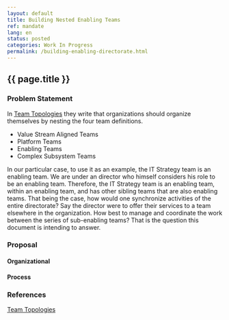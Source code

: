```yaml
---
layout: default
title: Building Nested Enabling Teams
ref: mandate
lang: en
status: posted
categories: Work In Progress
permalink: /building-enabling-directorate.html
---
```


## {{ page.title }}

### Problem Statement

In [Team Topologies](https://itrevolution.com/book/team-topologies/) they write that organizations should organize themselves by nesting the four team definitions.

- Value Stream Aligned Teams
- Platform Teams
- Enabling Teams
- Complex Subsystem Teams

In our particular case, to use it as an example, the IT Strategy team is an enabling team. We are under an director who himself considers his role to be an enabling team.  Therefore, the IT Strategy team is an enabling team, within an enabling team, and has other sibling teams that are also enabling teams. That being the case, how would one synchronize activities of the entire directorate? Say the director were to offer their services to a team elsewhere in the organization. How best to manage and coordinate the work between the series of sub-enabling teams? That is the question this document is intending to answer.

### Proposal

#### Organizational

#### Process

### References

[Team Topologies](https://itrevolution.com/book/team-topologies/)